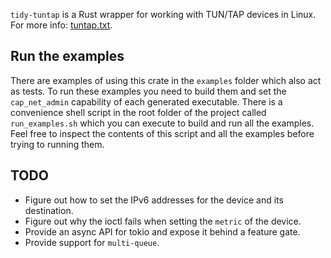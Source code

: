 `tidy-tuntap` is a Rust wrapper for working with TUN/TAP devices in Linux.
For more info: [tuntap.txt](https://www.kernel.org/doc/Documentation/networking/tuntap.txt).

## Run the examples
There are examples of using this crate in the `examples` folder which also act as tests. To run these examples you need to build them and set the `cap_net_admin` capability of each generated executable. There is a convenience shell script in the root folder of the project called `run_examples.sh` which you can execute to build and run all the examples. Feel free to inspect the contents of this script and all the examples before trying to running them.

## TODO
* Figure out how to set the IPv6 addresses for the device and its destination.
* Figure out why the ioctl fails when setting the `metric` of the device.
* Provide an async API for tokio and expose it behind a feature gate.
* Provide support for `multi-queue`.